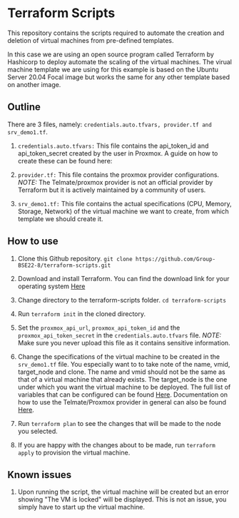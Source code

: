 # Terraform Scripts
This repository contains the scripts required to automate the creation and deletion of virtual machines from pre-defined templates.

In this case we are using an open source program called Terraform by Hashicorp to deploy automate the scaling of the virtual machines. The virual machine template we are using for this example is based on the Ubuntu Server 20.04 Focal image but works the same for any other template based on another image.

## Outline
There are 3 files, namely: ```credentials.auto.tfvars, provider.tf and srv_demo1.tf```.

1. ```credentials.auto.tfvars:```
This file contains the api_token_id and api_token_secret created by the user in Proxmox. A guide on how to create these can be found here:

2. ```provider.tf:```
This file contains the proxmox provider configurations. 
*NOTE:* The Telmate/proxmox provider is not an official provider by Terraform but it is actively maintained by a community of users.

3. ```srv_demo1.tf:```
This file contains the actual specifications (CPU, Memory, Storage, Network) of the virtual machine we want to create, from which template we should create it.

## How to use
1. Clone this Github repository. ```git clone https://github.com/Group-BSE22-8/terraform-scripts.git```
2. Download and install Terraform. You can find the download link for your operating system [Here](https://www.terraform.io/downloads)
3. Change directory to the terraform-scripts folder. ```cd terraform-scripts```
4. Run ```terraform init``` in the cloned directory.
5. Set the ```proxmox_api_url```, ```proxmox_api_token_id``` and the ```proxmox_api_token_secret``` in the ```credentials.auto.tfvars``` file. 
*NOTE:* Make sure you never upload this file as it contains sensitive information.
6. Change the specifications of the virtual machine to be created in the ```srv_demo1.tf``` file. You especially want to to take note of the name, vmid, target_node and clone. The name and vmid should not be the same as that of a virtual machine that already exists. The target_node is the one under which you want the virtual machine to be deployed. The full list of variables that can be configured can be found [Here](https://github.com/Telmate/terraform-provider-proxmox/blob/master/docs/guides/cloud_init.md). Documentation on how to use the Telmate/Proxmox provider in general can also be found [Here](https://github.com/Telmate/terraform-provider-proxmox/tree/master/docs).

7. Run  ```terraform plan``` to see the changes that will be made to the node you selected.
8. If you are happy with the changes about to be made, run ```terraform apply``` to provision the virtual machine.

## Known issues
1. Upon running the script, the virtual machine will be created but an error showing "The VM is locked" will be displayed. This is not an issue, you simply have to start up the virtual machine.
